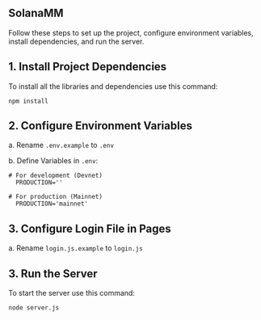 ## SolanaMM

Follow these steps to set up the project, configure environment variables, install dependencies, and run the server.
## 1. Install Project Dependencies

To install all the libraries and dependencies use this command:

`npm install`

## 2. Configure Environment Variables

a. Rename `.env.example` to `.env`

b. Define Variables in `.env`:

    # For development (Devnet)
      PRODUCTION=''

    # For production (Mainnet)
      PRODUCTION='mainnet'

## 3. Configure Login File in Pages

a. Rename `login.js.example` to `login.js`

## 3. Run the Server

To start the server use this command:

`node server.js`
